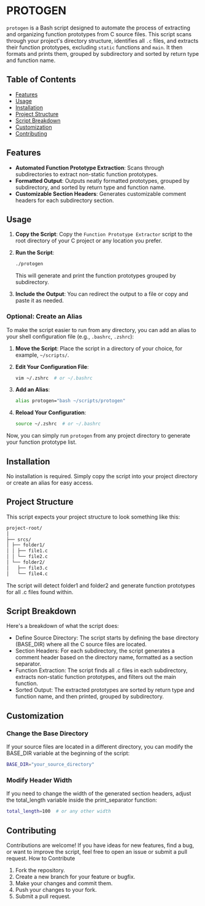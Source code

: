 # PROTOGEN

`protogen` is a Bash script designed to automate the process of extracting and organizing function prototypes from C source files. This script scans through your project's directory structure, identifies all `.c` files, and extracts their function prototypes, excluding `static` functions and `main`. It then formats and prints them, grouped by subdirectory and sorted by return type and function name.

## Table of Contents

- [Features](#features)
- [Usage](#usage)
- [Installation](#installation)
- [Project Structure](#project-structure)
- [Script Breakdown](#script-breakdown)
- [Customization](#customization)
- [Contributing](#contributing)

## Features

- **Automated Function Prototype Extraction**: Scans through subdirectories to extract non-static function prototypes.
- **Formatted Output**: Outputs neatly formatted prototypes, grouped by subdirectory, and sorted by return type and function name.
- **Customizable Section Headers**: Generates customizable comment headers for each subdirectory section.

## Usage

1. **Copy the Script**: Copy the `Function Prototype Extractor` script to the root directory of your C project or any location you prefer.

2. **Run the Script**:
    ```bash
    ./protogen
    ```
    This will generate and print the function prototypes grouped by subdirectory.

3. **Include the Output**: You can redirect the output to a file or copy and paste it as needed.

### Optional: Create an Alias

To make the script easier to run from any directory, you can add an alias to your shell configuration file (e.g., `.bashrc`, `.zshrc`):

1. **Move the Script**: Place the script in a directory of your choice, for example, `~/scripts/`.

2. **Edit Your Configuration File**:
    ```bash
    vim ~/.zshrc  # or ~/.bashrc
    ```

3. **Add an Alias**:
    ```bash
    alias protogen="bash ~/scripts/protogen"
    ```

4. **Reload Your Configuration**:
    ```bash
    source ~/.zshrc  # or ~/.bashrc
    ```

Now, you can simply run `protogen` from any project directory to generate your function prototype list.

## Installation

No installation is required. Simply copy the script into your project directory or create an alias for easy access.

## Project Structure

This script expects your project structure to look something like this:

```txt
project-root/
│
├── srcs/
│ ├── folder1/
│ │ ├── file1.c
│ │ └── file2.c
│ └── folder2/
│   ├── file3.c
│   └── file4.c
```

The script will detect folder1 and folder2 and generate function prototypes for all .c files found within.

## Script Breakdown

Here's a breakdown of what the script does:

- Define Source Directory: The script starts by defining the base directory (BASE_DIR) where all the C source files are located.
- Section Headers: For each subdirectory, the script generates a comment header based on the directory name, formatted as a section separator.
- Function Extraction: The script finds all .c files in each subdirectory, extracts non-static function prototypes, and filters out the main function.
- Sorted Output: The extracted prototypes are sorted by return type and function name, and then printed, grouped by subdirectory.

## Customization

### Change the Base Directory

If your source files are located in a different directory, you can modify the BASE_DIR variable at the beginning of the script:

```bash
BASE_DIR="your_source_directory"
```

### Modify Header Width

If you need to change the width of the generated section headers, adjust the total_length variable inside the print_separator function:

```bash
total_length=100  # or any other width
```

## Contributing

Contributions are welcome! If you have ideas for new features, find a bug, or want to improve the script, feel free to open an issue or submit a pull request.
How to Contribute

1. Fork the repository.
2. Create a new branch for your feature or bugfix.
3. Make your changes and commit them.
4. Push your changes to your fork.
5. Submit a pull request.
